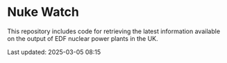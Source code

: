 # Nuke Watch

This repository includes code for retrieving the latest information available on the output of EDF nuclear power plants in the UK.

Last updated: 2025-03-05 08:15